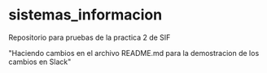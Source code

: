 # sistemas_informacion
Repositorio para pruebas de la practica 2 de SIF

"Haciendo cambios en el archivo README.md para la demostracion de los cambios en Slack"
